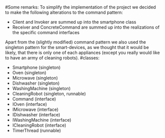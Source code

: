 #Some remarks:
To simplify the implementation of the project we decided to make the following alterations to the command pattern:
- Client and Invoker are summed up into the smartphone class
- Receiver and ConcreteCommand are summed up into the realizations of the specific command interfaces

Apart from the (slightly modified) command pattern we also used the singleton pattern for the smart-devices, as we
thought that it would be likely, that there is only one of each appliances (except you really would like to have an
army of cleaning robots).
#classes:
- Smartphone (singleton)
- Oven (singleton)
- Microwave (singleton)
- Dishwasher (singleton)
- WashingMachine (singleton)
- CleaningRobot (singleton, runnable)
- Command (interface)
- IOven (interface)
- IMicrowave (interface)
- IDishwasher (interface)
- IWashingMachine (interface)
- ICleaningRobot (interface)
- TimerThread (runnable)
